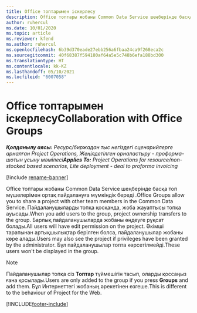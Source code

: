 ```yaml
---
title: Office топтарымен іскерлесу
description: Office топтары жобаны Common Data Service шеңберінде басқа топ мүшелерімен ортақ пайдалануға мүмкіндік береді .
author: ruhercul
ms.date: 10/01/2020
ms.topic: article
ms.reviewer: kfend
ms.author: ruhercul
ms.openlocfilehash: 6b39d370eade27ebb256a6fbaa24ca9f268eca2c
ms.sourcegitcommit: 40f68387f594180af64a5e5c748b6efa188bd300
ms.translationtype: HT
ms.contentlocale: kk-KZ
ms.lasthandoff: 05/10/2021
ms.locfileid: "6007058"
---
```

# <a name="collaboration-with-office-groups"></a><span data-ttu-id="9438c-103">Office топтарымен іскерлесу</span><span class="sxs-lookup"><span data-stu-id="9438c-103">Collaboration with Office Groups</span></span>

<span data-ttu-id="9438c-104">_**Қолданылу аясы:** Ресурс/биржадан тыс негіздегі сценарийлерге арналған Project Operations, Жеңілдетілген орналастыру - проформа-шотын ұсыну мәмілесі_</span><span class="sxs-lookup"><span data-stu-id="9438c-104">_**Applies To:** Project Operations for resource/non-stocked based scenarios, Lite deployment - deal to proforma invoicing_</span></span>

[!include [rename-banner](~/includes/cc-data-platform-banner.md)]

<span data-ttu-id="9438c-105">Office топтары жобаны Common Data Service шеңберінде басқа топ мүшелерімен ортақ пайдалануға мүмкіндік береді .</span><span class="sxs-lookup"><span data-stu-id="9438c-105">Office Groups allow you to share a project with other team members in the Common Data Service.</span></span> <span data-ttu-id="9438c-106">Пайдаланушыларды топқа қосқанда, жоба жауаптысы топқа ауысады.</span><span class="sxs-lookup"><span data-stu-id="9438c-106">When you add users to the group, project ownership transfers to the group.</span></span> <span data-ttu-id="9438c-107">Барлық пайдаланушыларда жобаны өңдеуге рұқсат болады.</span><span class="sxs-lookup"><span data-stu-id="9438c-107">All users will have edit permission on the project.</span></span> <span data-ttu-id="9438c-108">Әкімші тарапынан артықшылықтар берілген болса, пайдаланушылар жобаны көре алады.</span><span class="sxs-lookup"><span data-stu-id="9438c-108">Users may also see the project if privileges have been granted by the administrator.</span></span> <span data-ttu-id="9438c-109">Бұл пайдаланушылар топта көрсетілмейді.</span><span class="sxs-lookup"><span data-stu-id="9438c-109">These users won't be displayed in the group.</span></span>

> [!NOTE] 
> <span data-ttu-id="9438c-110">Пайдаланушылар топқа сіз **Топтар** түймешігін тасып, оларды қоссаңыз ғана қосылады.</span><span class="sxs-lookup"><span data-stu-id="9438c-110">Users are only added to the group if you press **Groups** and add them.</span></span> <span data-ttu-id="9438c-111">Бұл Интернеттегі жобаның әрекетінен өзгеше.</span><span class="sxs-lookup"><span data-stu-id="9438c-111">This is different to the behaviour of Project for the Web.</span></span> 



[!INCLUDE[footer-include](../includes/footer-banner.md)]
